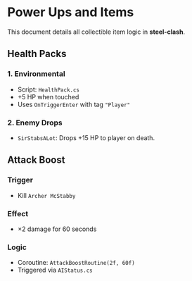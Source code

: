 # Power Ups and Items

This document details all collectible item logic in **steel-clash**.

## Health Packs

### 1. Environmental

- Script: `HealthPack.cs`
- +5 HP when touched
- Uses `OnTriggerEnter` with tag `"Player"`

### 2. Enemy Drops

- `SirStabsALot`: Drops +15 HP to player on death.

## Attack Boost

### Trigger

- Kill `Archer McStabby`

### Effect

- ×2 damage for 60 seconds

### Logic

- Coroutine: `AttackBoostRoutine(2f, 60f)`
- Triggered via `AIStatus.cs`
